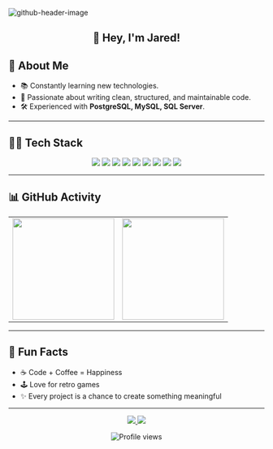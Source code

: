 ![github-header-image](https://github.com/user-attachments/assets/780c8ca4-4e70-44f4-a480-dd848857a0fd)

<h2 align="center">👋 Hey, I'm Jared!</h2>


## 🚀 About Me  
- 📚 Constantly learning new technologies.  
- 🚀 Passionate about writing clean, structured, and maintainable code.  
- 🛠 Experienced with **PostgreSQL, MySQL, SQL Server**.  

---

## 🧑‍💻 Tech Stack  
<p align="center">
  <img src="https://img.shields.io/badge/Code-JavaScript-yellow?style=for-the-badge&logo=javascript"/>
  <img src="https://img.shields.io/badge/Code-TypeScript-blue?style=for-the-badge&logo=typescript"/>
  <img src="https://img.shields.io/badge/Code-Java-red?style=for-the-badge&logo=openjdk&logoColor=white"/>
  <img src="https://img.shields.io/badge/Framework-Angular-red?style=for-the-badge&logo=angular"/>
  <img src="https://img.shields.io/badge/Framework-Ionic-3880FF?style=for-the-badge&logo=ionic&logoColor=white"/>
  <img src="https://img.shields.io/badge/Backend-Node.js-green?style=for-the-badge&logo=node.js"/>
  <img src="https://img.shields.io/badge/Database-MySQL-orange?style=for-the-badge&logo=mysql"/>
  <img src="https://img.shields.io/badge/Database-PostgreSQL-blue?style=for-the-badge&logo=postgresql"/>
  <img src="https://img.shields.io/badge/Database-SQL%20Server-CC2927?style=for-the-badge&logo=microsoftsqlserver&logoColor=white"/>
</p>



---

## 📊 GitHub Activity  
<table align="center">
  <tr>
    <td>
      <img height="200" src="https://github-readme-stats.vercel.app/api/top-langs/?username=jgarciax&layout=compact&theme=tokyonight"/>
    </td>
    <td>
      <img height="200" src="https://github-readme-streak-stats.herokuapp.com/?user=jgarciax&theme=tokyonight&hide_border=true"/>
    </td>
  </tr>
</table>


---

## 🎨 Fun Facts  
- ☕ Code + Coffee = Happiness  
- 🕹 Love for retro games  
- ✨ Every project is a chance to create something meaningful  

---

<p align="center">
  <a href="https://www.linkedin.com/in/jared-garcia-a05861282/">
  <img src="https://img.shields.io/badge/LinkedIn-blue?style=for-the-badge&logo=linkedin">
    
<a href="mailto:Edsonpatzan@gmail.com?subject=Contacto%20desde%20GitHub&body=Hola%20Edson,">
  <img src="https://img.shields.io/badge/Gmail-red?style=for-the-badge&logo=gmail">
</a>

<p align="center">
  <img src="https://komarev.com/ghpvc/?username=jgarciax&style=flat-square&color=blue" alt="Profile views"/>
</p>
